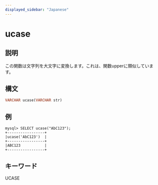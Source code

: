 ```yaml
---
displayed_sidebar: "Japanese"
---
```


# ucase

## 説明

この関数は文字列を大文字に変換します。これは、関数upperに類似しています。

## 構文

```Haskell
VARCHAR ucase(VARCHAR str)
```

## 例

```Plain Text
mysql> SELECT ucase("AbC123");
+-----------------+
|ucase('AbC123')  |
+-----------------+
|ABC123           |
+-----------------+
```

## キーワード

UCASE